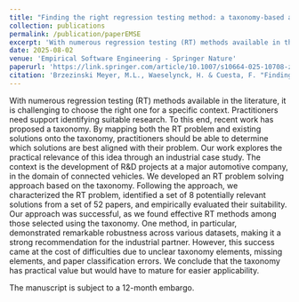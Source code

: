 ```yaml
---
title: "Finding the right regression testing method: a taxonomy-based approach"
collection: publications
permalink: /publication/paperEMSE
excerpt: 'With numerous regression testing (RT) methods available in the literature, it is challenging to choose the right one for a specific context. Practitioners need support identifying suitable research. To this end, recent work has proposed a taxonomy. By mapping both the RT problem and existing solutions onto the taxonomy, practitioners should be able to determine which solutions are best aligned with their problem. Our work explores the practical relevance of this idea through an industrial case study. The context is the development of R&D projects at a major automotive company, in the domain of connected vehicles. We developed an RT problem solving approach based on the taxonomy. Following the approach, we characterized the RT problem, identified a set of 8 potentially relevant solutions from a set of 52 papers, and empirically evaluated their suitability. Our approach was successful, as we found effective RT methods among those selected using the taxonomy. One method, in particular, demonstrated remarkable robustness across various datasets, making it a strong recommendation for the industrial partner. However, this success came at the cost of difficulties due to unclear taxonomy elements, missing elements, and paper classification errors. We conclude that the taxonomy has practical value but would have to mature for easier applicability.'
date: 2025-08-02
venue: 'Empirical Software Engineering - Springer Nature'
paperurl: 'https://link.springer.com/article/10.1007/s10664-025-10708-z'
citation: 'Brzezinski Meyer, M.L., Waeselynck, H. & Cuesta, F. "Finding the right regression testing method: a taxonomy-based approach." Empir Software Eng 30, 152 (2025), doi: 10.1007/s10664-025-10708-z.'
---
```

With numerous regression testing (RT) methods available in the literature, it is challenging to choose the right one for a specific context. Practitioners need support identifying suitable research. To this end, recent work has proposed a taxonomy. By mapping both the RT problem and existing solutions onto the taxonomy, practitioners should be able to determine which solutions are best aligned with their problem. Our work explores the practical relevance of this idea through an industrial case study. The context is the development of R&D projects at a major automotive company, in the domain of connected vehicles. We developed an RT problem solving approach based on the taxonomy. Following the approach, we characterized the RT problem, identified a set of 8 potentially relevant solutions from a set of 52 papers, and empirically evaluated their suitability. Our approach was successful, as we found effective RT methods among those selected using the taxonomy. One method, in particular, demonstrated remarkable robustness across various datasets, making it a strong recommendation for the industrial partner. However, this success came at the cost of difficulties due to unclear taxonomy elements, missing elements, and paper classification errors. We conclude that the taxonomy has practical value but would have to mature for easier applicability.

The manuscript is subject to a 12-month embargo.
